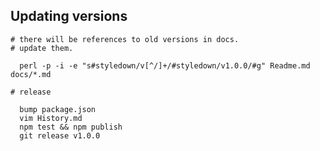 Updating versions
-----------------

    # there will be references to old versions in docs.
    # update them.

      perl -p -i -e "s#styledown/v[^/]+/#styledown/v1.0.0/#g" Readme.md docs/*.md

    # release

      bump package.json
      vim History.md
      npm test && npm publish
      git release v1.0.0
